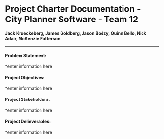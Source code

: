 # Project Charter Documentation - City Planner Software - Team 12

#### Jack Krueckeberg, James Goldberg, Jason Bodzy, Quinn Bello, Nick Adair, McKenzie Patterson

*****

#### Problem Statement:


*enter information here


#### Project Objectives:


*enter information here


#### Project Stakeholders:


*enter information here


#### Project Delieverables:


*enter information here

